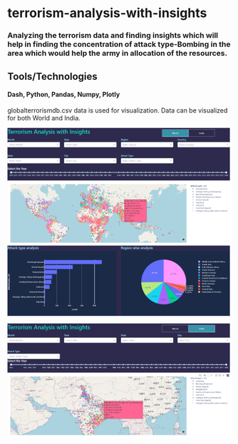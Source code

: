 # terrorism-analysis-with-insights
### Analyzing the terrorism data and finding insights which will help in finding the concentration of attack type-Bombing in the area which would help the army in allocation of the resources.

## Tools/Technologies
#### Dash, Python, Pandas, Numpy, Plotly

globalterrorismdb.csv data is used for visualization. Data can be visualized for both World and India.


![ScreenShot](/images/screenshot1.PNG)

![ScreenShot](/images/screenshot2.PNG)

